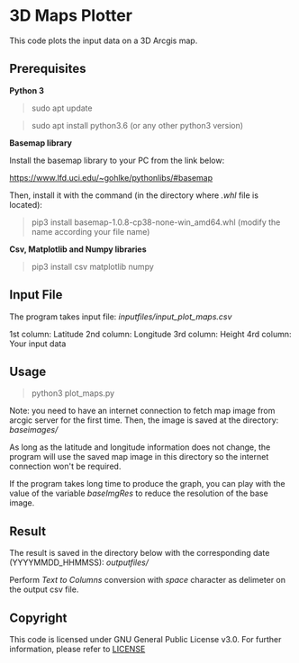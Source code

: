 # 3D Maps Plotter

This code plots the input data on a 3D Arcgis map. 

## Prerequisites
**Python 3**
> sudo apt update

> sudo apt install python3.6 (or any other python3 version) 

**Basemap library**

Install the basemap library to your PC from the link below:

https://www.lfd.uci.edu/~gohlke/pythonlibs/#basemap

Then, install it with the command (in the directory where *.whl* file is located): 
> pip3 install basemap-1.0.8-cp38-none-win_amd64.whl (modify the name according your file name)

**Csv, Matplotlib and Numpy libraries**
> pip3 install csv matplotlib numpy

## Input File
The program takes input file: 
*inputfiles/input_plot_maps.csv*

1st column: Latitude
2nd column: Longitude
3rd column: Height
4rd column: Your input data

## Usage
> python3 plot_maps.py

Note: you need to have an internet connection to fetch map image from arcgic server for the first time. Then, the image is saved at the directory: 
*baseimages/*

As long as the latitude and longitude information does not change, the program will use the saved map image in this directory so the internet connection won't be required. 

If the program takes long time to produce the graph, you can play with the value of the variable *baseImgRes* to reduce the resolution of the base image.

## Result
The result is saved in the directory below with the corresponding date (YYYYMMDD_HHMMSS):
*outputfiles/*

Perform *Text to Columns* conversion with *space* character as delimeter on the output csv file. 

## Copyright
This code is licensed under GNU General Public License v3.0. For further information, please refer to [LICENSE](LICENSE)
